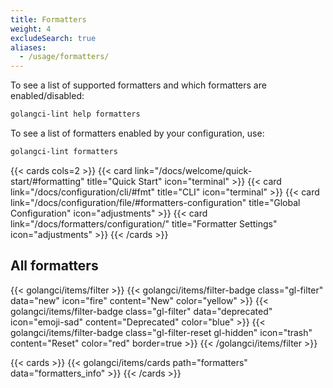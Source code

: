 ```yaml
---
title: Formatters
weight: 4
excludeSearch: true
aliases:
  - /usage/formatters/
---
```


To see a list of supported formatters and which formatters are enabled/disabled:

```bash
golangci-lint help formatters
```

To see a list of formatters enabled by your configuration, use:

```bash
golangci-lint formatters
```

{{< cards cols=2 >}}
    {{< card link="/docs/welcome/quick-start/#formatting" title="Quick Start" icon="terminal" >}}
    {{< card link="/docs/configuration/cli/#fmt" title="CLI" icon="terminal" >}}
    {{< card link="/docs/configuration/file/#formatters-configuration" title="Global Configuration" icon="adjustments" >}}
    {{< card link="/docs/formatters/configuration/" title="Formatter Settings" icon="adjustments" >}}
{{< /cards >}}

## All formatters

{{< golangci/items/filter >}}
    {{< golangci/items/filter-badge class="gl-filter" data="new" icon="fire" content="New" color="yellow" >}}
    {{< golangci/items/filter-badge class="gl-filter" data="deprecated" icon="emoji-sad" content="Deprecated" color="blue" >}}
    {{< golangci/items/filter-badge class="gl-filter-reset gl-hidden" icon="trash" content="Reset" color="red" border=true >}}
{{< /golangci/items/filter >}}

{{< cards >}}
    {{< golangci/items/cards path="formatters" data="formatters_info" >}}
{{< /cards >}}
